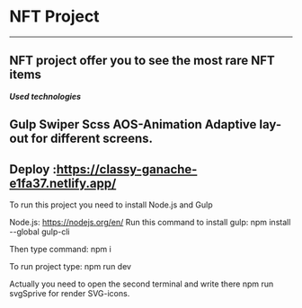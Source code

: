 # NFT Project
------ 
__NFT project offer you to see the most rare NFT items__
------ 
***Used technologies***

Gulp
Swiper
Scss
AOS-Animation
Adaptive lay-out for different screens.
 ------ 



__Deploy :https://classy-ganache-e1fa37.netlify.app/__
------ 

To run this project you need to install Node.js and Gulp

Node.js: https://nodejs.org/en/ 
Run this command to install gulp: npm install --global gulp-cli

Then type command:  npm i

To run project type: npm run dev

Actually you need to open the second terminal and write there npm run svgSprive for render SVG-icons.
